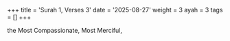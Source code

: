 +++
title = 'Surah 1, Verses 3'
date = '2025-08-27'
weight = 3
ayah = 3
tags = []
+++

the Most Compassionate, Most Merciful,